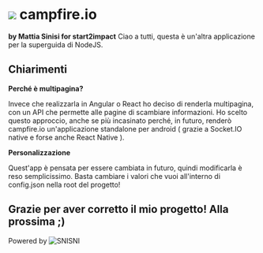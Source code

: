 # ![](https://i.ibb.co/JBD1xNh/campfire-io.png) campfire.io
<b>by Mattia Sinisi for start2impact</b>
Ciao a tutti, questa è un'altra applicazione per la superguida
di NodeJS.

## Chiarimenti
<b>Perché è multipagina?</b>

Invece che realizzarla in Angular o React ho deciso di renderla
multipagina, con un API che permette alle pagine di scambiare
informazioni. Ho scelto questo approccio, anche se più incasinato
perché, in futuro, renderò campfire.io un'applicazione standalone
per android ( grazie a Socket.IO native e forse anche React Native ).

<b>Personalizzazione</b>

Quest'app è pensata per essere cambiata in futuro, quindi modificarla
è reso semplicissimo. Basta cambiare i valori che vuoi all'interno di
config.json nella root del progetto!

## Grazie per aver corretto il mio progetto! Alla prossima ;)

Powered  by
![SNISNI](https://www.snisni.it/Icons/slim-logo.png)
